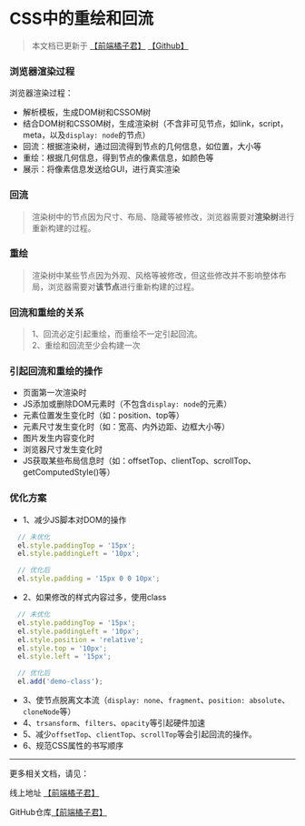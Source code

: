 # CSS中的重绘和回流

> 本文档已更新于 [【前端橘子君】](http://xiaoysosheng.top/#/engineering/重绘和回流) [【Github】](https://github.com/xiaoyaosheng-yu/library/blob/master/engineering/%E8%87%AA%E5%8A%A8%E5%8C%96%E9%83%A8%E7%BD%B2.md)

### 浏览器渲染过程

浏览器渲染过程：
- 解析模板，生成DOM树和CSSOM树
- 结合DOM树和CSSOM树，生成渲染树（不含非可见节点，如link，script，meta，以及`display: node`的节点）
- 回流：根据渲染树，通过回流得到节点的几何信息，如位置，大小等
- 重绘：根据几何信息，得到节点的像素信息，如颜色等
- 展示：将像素信息发送给GUI，进行真实渲染

### 回流
> 渲染树中的节点因为尺寸、布局、隐藏等被修改，浏览器需要对**渲染树**进行重新构建的过程。

### 重绘
> 渲染树中某些节点因为外观、风格等被修改，但这些修改并不影响整体布局，浏览器需要对**该节点**进行重新构建的过程。

### 回流和重绘的关系
> 1、回流必定引起重绘，而重绘不一定引起回流。<br>2、重绘和回流至少会构建一次

### 引起回流和重绘的操作
- 页面第一次渲染时
- JS添加或删除DOM元素时（不包含`display: node`的元素）
- 元素位置发生变化时（如：position、top等）
- 元素尺寸发生变化时（如：宽高、内外边距、边框大小等）
- 图片发生内容变化时
- 浏览器尺寸发生变化时
- JS获取某些布局信息时（如：offsetTop、clientTop、scrollTop、getComputedStyle()等）

### 优化方案
- 1、减少JS脚本对DOM的操作
```javascript
  // 未优化
  el.style.paddingTop = '15px';
  el.style.paddingLeft = '10px';

  // 优化后
  el.style.padding = '15px 0 0 10px';
```

- 2、如果修改的样式内容过多，使用class
```javascript
  // 未优化
  el.style.paddingTop = '15px';
  el.style.paddingLeft = '10px';
  el.style.position = 'relative';
  el.style.top = '10px';
  el.style.left = '15px';

  // 优化后
  el.add('demo-class');
```

- 3、使节点脱离文本流（`display: none`、`fragment`、`position: absolute`、`cloneNode`等）
- 4、`trsansform`、`filters`、`opacity`等引起硬件加速
- 5、减少`offsetTop`、`clientTop`、`scrollTop`等会引起回流的操作。
- 6、规范CSS属性的书写顺序

-------

更多相关文档，请见：

线上地址 [【前端橘子君】](http://xiaoysosheng.top)

GitHub仓库[【前端橘子君】](https://github.com/xiaoyaosheng-yu/library)